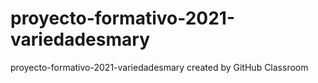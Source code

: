 # proyecto-formativo-2021-variedadesmary
proyecto-formativo-2021-variedadesmary created by GitHub Classroom
